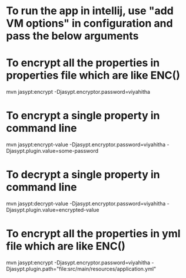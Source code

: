 # To run the app in intellij, use "add VM options" in configuration and pass the below arguments

# To encrypt all the properties in properties file which are like ENC()
mvn jasypt:encrypt -Djasypt.encryptor.password=viyahitha

# To encrypt a single property in command line 
mvn jasypt:encrypt-value -Djasypt.encryptor.password=viyahitha -Djasypt.plugin.value=some-password

# To decrypt a single property in command line
mvn jasypt:decrypt-value -Djasypt.encryptor.password=viyahitha -Djasypt.plugin.value=encrypted-value

# To encrypt all the properties in yml file which are like ENC()
mvn jasypt:encrypt -Djasypt.encryptor.password=viyahitha -Djasypt.plugin.path="file:src/main/resources/application.yml" 

